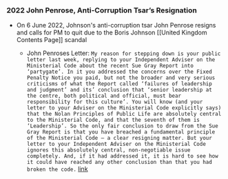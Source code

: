 ### 2022 John Penrose, Anti-Corruption Tsar’s Resignation
- On 6 June 2022, Johnson's anti-corruption tsar John Penrose resigns and calls for PM to quit due to the Boris Johnson [[United Kingdom Contents Page]] scandal
    
    - John Penroses Letter: `My reason for stepping down is your public letter last week, replying to your Independent Adviser on the Ministerial Code about the recent Sue Gray Report into ‘partygate’. In it you addressed the concerns over the Fixed Penalty Notice you paid, but not the broader and very serious criticisms of what the Report called ‘failures of leadership and judgment’ and its’ conclusion that ‘senior leadership at the centre, both political and official, must bear responsibility for this culture’. You will know (and your letter to your Adviser on the Ministerial Code explicitly says) that the Nolan Principles of Public Life are absolutely central to the Ministerial Code, and that the seventh of them is ‘Leadership’. So the only fair conclusion to draw from the Sue Gray Report is that you have breached a fundamental principle of the Ministerial Code — a clear resigning matter. But your letter to your Independent Adviser on the Ministerial Code ignores this absolutely central, non-negotiable issue completely. And, if it had addressed it, it is hard to see how it could have reached any other conclusion than that you had broken the code.` [link](https://twitter.com/JohnPenroseNews/status/1533753928483061760/photo/1)
    